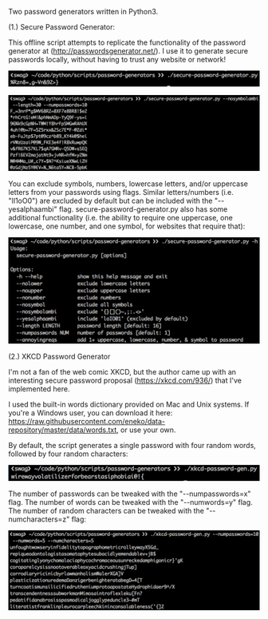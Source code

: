 Two password generators written in Python3.

(1.) Secure Password Generator:

This offline script attempts to replicate the functionality of the password generator at (http://passwordsgenerator.net/). I use it to generate secure passwords locally, without having to trust any website or network!

![alt text](https://raw.githubusercontent.com/jamesshapiro/python-scripts/master/assets/images/secure-password-simple-use.png)

![alt text](https://raw.githubusercontent.com/jamesshapiro/python-scripts/master/assets/images/secure-password-use-case.png)

You can exclude symbols, numbers, lowercase letters, and/or uppercase letters from your passwords using flags. Similar letters/numbers (i.e. "lI1oO0") are excluded by default but can be included with the "--yesalphaambi" flag. secure-password-generator.py also has some additional functionality (i.e. the ability to require one uppercase, one lowercase, one number, and one symbol, for websites that require that):

![alt text](https://raw.githubusercontent.com/jamesshapiro/python-scripts/master/assets/images/secure-password-help.png)

(2.) XKCD Password Generator

I'm not a fan of the web comic XKCD, but the author came up with an interesting secure password proposal (https://xkcd.com/936/) that I've implemented here.

I used the built-in words dictionary provided on Mac and Unix systems. If you're a Windows user, you can download it here: https://raw.githubusercontent.com/eneko/data-repository/master/data/words.txt, or use your own.

By default, the script generates a single password with four random words, followed by four random characters:

![alt text](https://raw.githubusercontent.com/jamesshapiro/python-scripts/master/assets/images/xkcd-simple-usage.png)

The number of passwords can be tweaked with the "--numpasswords=x" flag. The number of words can be tweaked with the "--numwords=y" flag. The number of random characters can be tweaked with the "--numcharacters=z" flag:

![alt text](https://raw.githubusercontent.com/jamesshapiro/python-scripts/master/assets/images/xkcd-usage.png)



